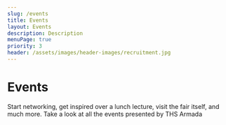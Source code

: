 ```yaml
---
slug: /events
title: Events
layout: Events
description: Description
menuPage: true
priority: 3
header: /assets/images/header-images/recruitment.jpg
---
```

# Events
Start networking, get inspired over a lunch lecture, visit the fair itself, and much more. Take a look at all the events presented by THS Armada
